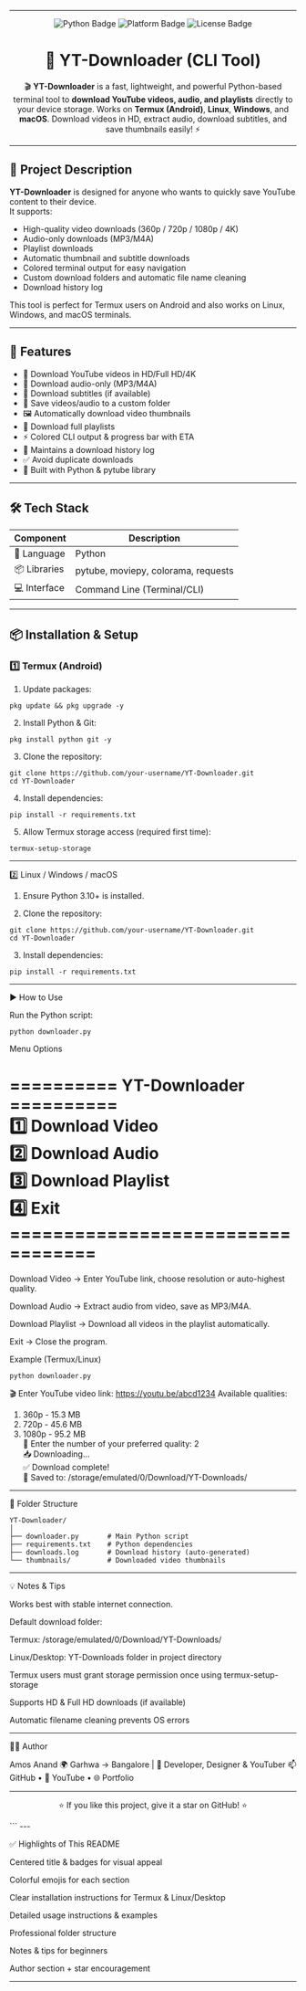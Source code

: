 
---

<p align="center">
  <img src="https://img.shields.io/badge/Python-3.10%2B-blue?logo=python" alt="Python Badge">
  <img src="https://img.shields.io/badge/Platform-Termux%20%7C%20Linux%20%7C%20Windows-orange" alt="Platform Badge">
  <img src="https://img.shields.io/badge/License-Open--Source-green" alt="License Badge">
</p>

<h1 align="center">🧰 YT-Downloader (CLI Tool)</h1>

<p align="center">
  🎬 <b>YT-Downloader</b> is a fast, lightweight, and powerful Python-based terminal tool to <b>download YouTube videos, audio, and playlists</b> directly to your device storage.  
  Works on <b>Termux (Android)</b>, <b>Linux</b>, <b>Windows</b>, and <b>macOS</b>.  
  Download videos in HD, extract audio, download subtitles, and save thumbnails easily! ⚡
</p>

---

## 📖 Project Description

**YT-Downloader** is designed for anyone who wants to quickly save YouTube content to their device.  
It supports:

- High-quality video downloads (360p / 720p / 1080p / 4K)  
- Audio-only downloads (MP3/M4A)  
- Playlist downloads  
- Automatic thumbnail and subtitle downloads  
- Colored terminal output for easy navigation  
- Custom download folders and automatic file name cleaning  
- Download history log  

This tool is perfect for Termux users on Android and also works on Linux, Windows, and macOS terminals.

---

## 🚀 Features

- 🎥 Download YouTube videos in HD/Full HD/4K  
- 🎵 Download audio-only (MP3/M4A)  
- 📝 Download subtitles (if available)  
- 📂 Save videos/audio to a custom folder  
- 🖼 Automatically download video thumbnails  
- 📑 Download full playlists  
- ⚡ Colored CLI output & progress bar with ETA  
- 📝 Maintains a download history log  
- ✅ Avoid duplicate downloads  
- 🐍 Built with Python & pytube library  

---

## 🛠 Tech Stack

| Component | Description |
|-----------|-------------|
| 🐍 Language | Python |
| 📦 Libraries | pytube, moviepy, colorama, requests |
| 💻 Interface | Command Line (Terminal/CLI) |

---

## 📦 Installation & Setup

### **1️⃣ Termux (Android)**

1. Update packages:

```
pkg update && pkg upgrade -y
```
2. Install Python & Git:


```
pkg install python git -y
```
3. Clone the repository:


```
git clone https://github.com/your-username/YT-Downloader.git
cd YT-Downloader
```
4. Install dependencies:

```
pip install -r requirements.txt
```
5. Allow Termux storage access (required first time):


```
termux-setup-storage
```

---

2️⃣ Linux / Windows / macOS

1. Ensure Python 3.10+ is installed.


2. Clone the repository:


```
git clone https://github.com/your-username/YT-Downloader.git
cd YT-Downloader
```
3. Install dependencies:


```
pip install -r requirements.txt
```

---

▶️ How to Use

Run the Python script:
```
python downloader.py
```
Menu Options

<h1>
========== YT-Downloader ==========<br>
1️⃣ Download Video<br>
2️⃣ Download Audio<br>
3️⃣ Download Playlist<br>
4️⃣ Exit<br>
==================================
  <br>
</h1>
Download Video → Enter YouTube link, choose resolution or auto-highest quality.

Download Audio → Extract audio from video, save as MP3/M4A.

Download Playlist → Download all videos in the playlist automatically.

Exit → Close the program.


Example (Termux/Linux)
```
python downloader.py
```
🎬 Enter YouTube video link: https://youtu.be/abcd1234
Available qualities:
1. 360p - 15.3 MB
2. 720p - 45.6 MB
3. 1080p - 95.2 MB<br>
🔽 Enter the number of your preferred quality: 2 <br>
📥 Downloading...<br>
✅ Download complete!<br>
📂 Saved to: /storage/emulated/0/Download/YT-Downloads/


---

📁 Folder Structure
```
YT-Downloader/
│
├── downloader.py       # Main Python script
├── requirements.txt    # Python dependencies
├── downloads.log       # Download history (auto-generated)
└── thumbnails/         # Downloaded video thumbnails
```

---

💡 Notes & Tips

Works best with stable internet connection.

Default download folder:

Termux: /storage/emulated/0/Download/YT-Downloads/

Linux/Desktop: YT-Downloads folder in project directory


Termux users must grant storage permission once using termux-setup-storage

Supports HD & Full HD downloads (if available)

Automatic filename cleaning prevents OS errors



---

🧑‍💻 Author

Amos Anand
🌍 Garhwa → Bangalore | 💼 Developer, Designer & YouTuber
📫 GitHub • 🎥 YouTube • 🌐 Portfolio


---

<p align="center">
  ⭐ If you like this project, give it a star on GitHub! ⭐
</p>
```
---

✅ Highlights of This README

Centered title & badges for visual appeal

Colorful emojis for each section

Clear installation instructions for Termux & Linux/Desktop

Detailed usage instructions & examples

Professional folder structure

Notes & tips for beginners

Author section + star encouragement



---
